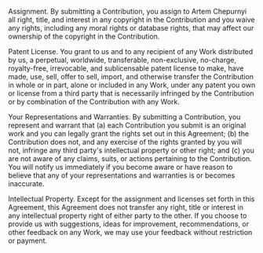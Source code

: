 Assignment. By submitting a Contribution, you assign to Artem Chepurnyi all right, title, and interest in any copyright in the Contribution and you waive any rights, including any moral rights or database rights, that may affect our ownership of the copyright in the Contribution.

Patent License. You grant to us and to any recipient of any Work distributed by us, a perpetual, worldwide, transferable, non-exclusive, no-charge, royalty-free, irrevocable, and sublicensable patent license to make, have made, use, sell, offer to sell, import, and otherwise transfer the Contribution in whole or in part, alone or included in any Work, under any patent you own or license from a third party that is necessarily infringed by the Contribution or by combination of the Contribution with any Work.

Your Representations and Warranties. By submitting a Contribution, you represent and warrant that (a) each Contribution you submit is an original work and you can legally grant the rights set out in this Agreement; (b) the Contribution does not, and any exercise of the rights granted by you will not, infringe any third party's intellectual property or other right; and (c) you are not aware of any claims, suits, or actions pertaining to the Contribution. You will notify us immediately if you become aware or have reason to believe that any of your representations and warranties is or becomes inaccurate.

Intellectual Property. Except for the assignment and licenses set forth in this Agreement, this Agreement does not transfer any right, title or interest in any intellectual property right of either party to the other. If you choose to provide us with suggestions, ideas for improvement, recommendations, or other feedback on any Work, we may use your feedback without restriction or payment.
